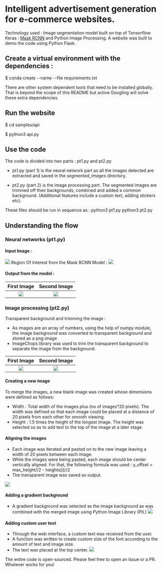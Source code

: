 # Intelligent advertisement generation for e-commerce websites.

Technology used : Image segmentation model built on top of Tensorflow Keras : [Mask RCNN](https://github.com/matterport/Mask_RCNN) and Python Image Processing. A website was built to demo the code using Python Flask.

## Create a virtual environment with the dependencies :
$ conda create --name <env> --file requirements.txt
  
There are other system dependent tools that need to be installed globally. That is beyond the scope of this README but active Googling will solve these extra dependencies.

## Run the website
$ cd samples/api

$ python3 api.py

## Use the code
The code is divided into two parts : pt1.py and pt2.py

- pt1.py (part 1) is the neural network part as all the images detected are extracted and saved in the *segmented_images* directory.

- pt2.py (part 2) is the image processing part. The segmented images are trimmed off their backgrounds, combined and added a common background. (Additional features include a custom text, adding stickers etc).

These files should be run in sequence as :
python3 pt1.py
python3 pt2.py

## Understanding the flow
### Neural networks (pt1.py)
#### Input Image :
![](assets/sample_input.png)
Region Of Interest from the Mask RCNN Model :
![](assets/mask.png)

#### Output from the model :
First Image                |  Second Image
:-------------------------:|:-------------------------:
![](assets/segmented_1.png)|  ![](assets/segmented_2.png)

### Image processing (pt2.py)

Transparent background and trimming the image :
- As images are an array of numbers, using the help of numpy module, the image background was converted to transparent background and stored as a png image
- ImageChops library was used to trim the transparent background to separate the image from the background.

First Image                |  Second Image
:-------------------------:|:-------------------------:
![](assets/tbg_trim.png)|  ![](assets/tbg_trim2.png)

#### Creating a new image

To merge the images, a new blank image was created whose dimensions were defined as follows:
- Width : Total width of the images plus (no of images*20 pixels). The width was defined so that each image could be placed at a distance of 20 pixels from each other for smooth viewing. 
- Height : 1.5 times the height of the longest image. The height was selected so as to add text to the top of the image at a later stage. 

#### Aligning the images

- Each image was iterated and pasted on to the new image leaving a width of 20 pixels between each image.
- While the images were being pasted, each image should be center vertically aligned. For that, the following formula was used :
y_offset = max_height//2 - heights[i]//2
- The transparent image was saved as output.

![](assets/aligned_transparent.png)

#### Adding a gradient background
- A gradient background was selected as the image background as was combined with the merged image using Python Image Library (PIL) 
![](assets/gradient.png)

#### Adding custom user text
- Through the web interface, a custom text was received from the user. 
- A function was written to create custom size of the font according to the amount of text and image size.
- The text was placed at the top center.
![](assets/custom_text.png)

The entire code is open-sourced. Please feel free to open an Issue or a PR. Whatever works for you!
